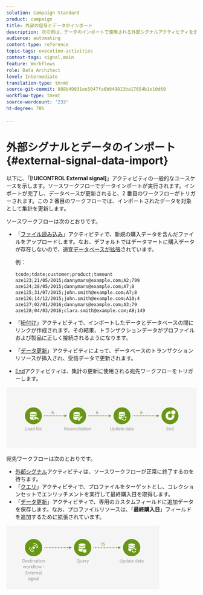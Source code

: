 ```yaml
---
solution: Campaign Standard
product: campaign
title: 外部の信号とデータのインポート
description: 次の例は、データのインポートで使用される外部シグナルアクティビティを示しています。
audience: automating
content-type: reference
topic-tags: execution-activities
context-tags: signal,main
feature: Workflows
role: Data Architect
level: Intermediate
translation-type: tm+mt
source-git-commit: 088b49931ee5047fa6b949813ba17654b1e10d60
workflow-type: tm+mt
source-wordcount: '233'
ht-degree: 78%

---
```



# 外部シグナルとデータのインポート{#external-signal-data-import}

以下に、「**[!UICONTROL External signal]**」アクティビティの一般的なユースケースを示します。ソースワークフローでデータインポートが実行されます。インポートが完了し、データベースが更新されると、2 番目のワークフローがトリガーされます。この 2 番目のワークフローでは、インポートされたデータを対象として集計を更新します。

ソースワークフローは次のとおりです。

* 「[ファイル読み込み](../../automating/using/load-file.md)」アクティビティで、新規の購入データを含んだファイルをアップロードします。なお、デフォルトではデータマートに購入データが存在しないので、適宜[データベースが拡張](../../developing/using/data-model-concepts.md)されています。

   例：

   ```
   tcode;tdate;customer;product;tamount
   aze123;21/05/2015;dannymars@example.com;A2;799
   aze124;28/05/2015;dannymars@example.com;A7;8
   aze125;31/07/2015;john.smith@example.com;A7;8
   aze126;14/12/2015;john.smith@example.com;A10;4
   aze127;02/01/2016;dannymars@example.com;A3;79
   aze128;04/03/2016;clara.smith@example.com;A8;149
   ```

* 「[紐付け](../../automating/using/reconciliation.md)」アクティビティで、インポートしたデータとデータベースの間にリンクが作成されます。その結果、トランザクションデータがプロファイルおよび製品に正しく接続されるようになります。
* 「[データ更新](../../automating/using/update-data.md)」アクティビティによって、データベースのトランザクションリソースが挿入され、受信データで更新されます。
* [End](../../automating/using/start-and-end.md)アクティビティは、集計の更新に使用される宛先ワークフローをトリガーします。

![](assets/signal_example_source1.png)

宛先ワークフローは次のとおりです。

* [外部シグナル](../../automating/using/external-signal.md)アクティビティは、ソースワークフローが正常に終了するのを待ちます。
* 「[クエリ](../../automating/using/query.md#enriching-data)」アクティビティで、プロファイルをターゲットとし、コレクションセットでエンリッチメントを実行して最終購入日を取得します。
* 「[データ更新](../../automating/using/update-data.md)」アクティビティで、専用のカスタムフィールドに追加データを保存します。なお、プロファイルリソースは、「**最終購入日**」フィールドを追加するために拡張されています。

![](assets/signal_example_source2.png)
